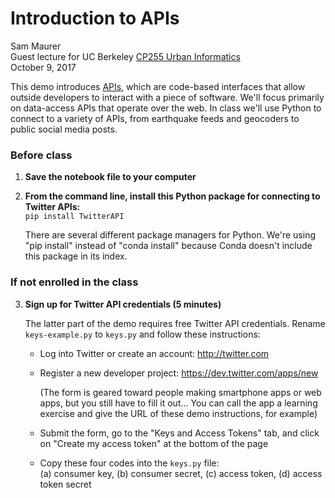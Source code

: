 # Introduction to APIs

Sam Maurer  
Guest lecture for UC Berkeley [CP255 Urban Informatics](https://github.com/ual/urban-informatics-and-visualization)  
October 9, 2017

This demo introduces [APIs](https://en.wikipedia.org/wiki/Application_programming_interface), which are code-based interfaces that allow outside developers to interact with a piece of software. We'll focus primarily on data-access APIs that operate over the web. In class we'll use Python to connect to a variety of APIs, from earthquake feeds and geocoders to public social media posts.


### Before class

1. **Save the notebook file to your computer**

2. **From the command line, install this Python package for connecting to Twitter APIs:**  
   `pip install TwitterAPI`  
     
   There are several different package managers for Python. We're using "pip install" instead of "conda install" because Conda doesn't include this package in its index. 


### If not enrolled in the class

3. **Sign up for Twitter API credentials (5 minutes)**

    The latter part of the demo requires free Twitter API credentials. Rename `keys-example.py` to `keys.py` and follow these instructions:
     
   * Log into Twitter or create an account: http://twitter.com  
     
   * Register a new developer project: https://dev.twitter.com/apps/new  

     (The form is geared toward people making smartphone apps or web apps, but you still have to fill it out... You can call the app a learning exercise and give the URL of these demo instructions, for example)  
     
   * Submit the form, go to the "Keys and Access Tokens" tab, and click on "Create my access token" at the bottom of the page  
     
   * Copy these four codes into the `keys.py` file:  
     (a) consumer key, (b) consumer secret, (c) access token, (d) access token secret  
